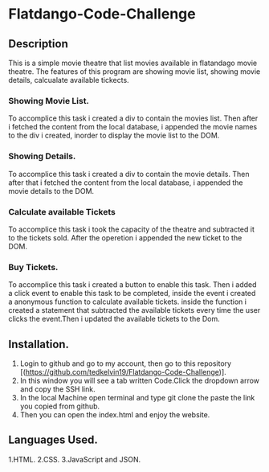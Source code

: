 # Flatdango-Code-Challenge
## Description
This is a simple movie theatre that list movies available in flatandago movie theatre. The features of this program are showing movie list,
showing movie details, calcualate available tickects.
### Showing Movie List.
To accomplice this task i created a div to contain the movies list. Then after i fetched the content from the local database,
i appended the movie names to the div i created, inorder to display the movie list to the DOM.
### Showing Details.
To accomplice this task i created a div to contain the movie details. Then after that i fetched the content from the local database,
i appended the movie details to the DOM.
### Calculate available Tickets
To accomplice this task i took the capacity of the theatre and subtracted it to the tickets sold. After the operetion i appended the new ticket to the DOM.
### Buy Tickets.
To accomplice this task i created a button to enable this task. Then i added a click event to enable this task to be completed,
inside the event  i created a anonymous function to calculate available tickets. inside the function i created a statement that subtracted the available
tickets every time the user clicks the event.Then i updated the available tickets to the Dom.
## Installation.
1. Login to github and go to my account, then go to this repository [(https://github.com/tedkelvin19/Flatdango-Code-Challenge)].
2. In this window you will see a tab written Code.Click the dropdown arrow and copy the SSH link.
3. In the local Machine open terminal and type git clone the paste the link you copied from github.
4. Then you can open the index.html and enjoy the website.
## Languages Used.
1.HTML.
2.CSS.
3.JavaScript and JSON.
